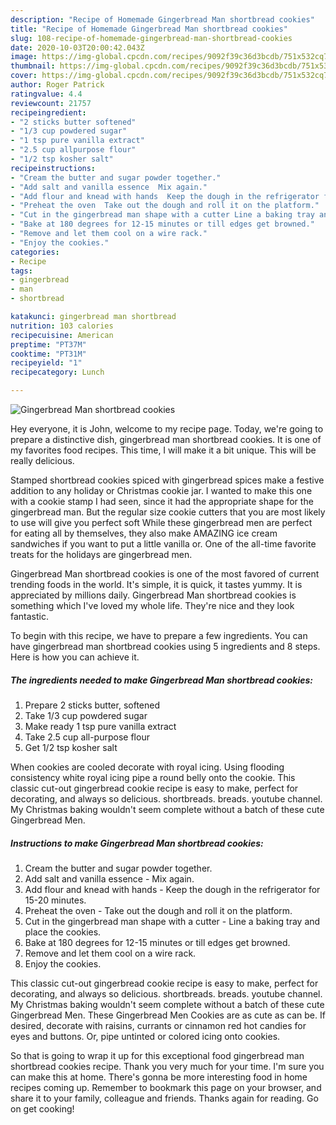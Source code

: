 ```yaml
---
description: "Recipe of Homemade Gingerbread Man shortbread cookies"
title: "Recipe of Homemade Gingerbread Man shortbread cookies"
slug: 108-recipe-of-homemade-gingerbread-man-shortbread-cookies
date: 2020-10-03T20:00:42.043Z
image: https://img-global.cpcdn.com/recipes/9092f39c36d3bcdb/751x532cq70/gingerbread-man-shortbread-cookies-recipe-main-photo.jpg
thumbnail: https://img-global.cpcdn.com/recipes/9092f39c36d3bcdb/751x532cq70/gingerbread-man-shortbread-cookies-recipe-main-photo.jpg
cover: https://img-global.cpcdn.com/recipes/9092f39c36d3bcdb/751x532cq70/gingerbread-man-shortbread-cookies-recipe-main-photo.jpg
author: Roger Patrick
ratingvalue: 4.4
reviewcount: 21757
recipeingredient:
- "2 sticks butter softened"
- "1/3 cup powdered sugar"
- "1 tsp pure vanilla extract"
- "2.5 cup allpurpose flour"
- "1/2 tsp kosher salt"
recipeinstructions:
- "Cream the butter and sugar powder together."
- "Add salt and vanilla essence  Mix again."
- "Add flour and knead with hands  Keep the dough in the refrigerator for 15-20 minutes."
- "Preheat the oven  Take out the dough and roll it on the platform."
- "Cut in the gingerbread man shape with a cutter Line a baking tray and place the cookies."
- "Bake at 180 degrees for 12-15 minutes or till edges get browned."
- "Remove and let them cool on a wire rack."
- "Enjoy the cookies."
categories:
- Recipe
tags:
- gingerbread
- man
- shortbread

katakunci: gingerbread man shortbread 
nutrition: 103 calories
recipecuisine: American
preptime: "PT37M"
cooktime: "PT31M"
recipeyield: "1"
recipecategory: Lunch

---
```



![Gingerbread Man shortbread cookies](https://img-global.cpcdn.com/recipes/9092f39c36d3bcdb/751x532cq70/gingerbread-man-shortbread-cookies-recipe-main-photo.jpg)

Hey everyone, it is John, welcome to my recipe page. Today, we're going to prepare a distinctive dish, gingerbread man shortbread cookies. It is one of my favorites food recipes. This time, I will make it a bit unique. This will be really delicious.

Stamped shortbread cookies spiced with gingerbread spices make a festive addition to any holiday or Christmas cookie jar. I wanted to make this one with a cookie stamp I had seen, since it had the appropriate shape for the gingerbread man. But the regular size cookie cutters that you are most likely to use will give you perfect soft While these gingerbread men are perfect for eating all by themselves, they also make AMAZING ice cream sandwiches if you want to put a little vanilla or. One of the all-time favorite treats for the holidays are gingerbread men.

Gingerbread Man shortbread cookies is one of the most favored of current trending foods in the world. It's simple, it is quick, it tastes yummy. It is appreciated by millions daily. Gingerbread Man shortbread cookies is something which I've loved my whole life. They're nice and they look fantastic.


To begin with this recipe, we have to prepare a few ingredients. You can have gingerbread man shortbread cookies using 5 ingredients and 8 steps. Here is how you can achieve it.

<!--inarticleads1-->

##### The ingredients needed to make Gingerbread Man shortbread cookies:

1. Prepare 2 sticks butter, softened
1. Take 1/3 cup powdered sugar
1. Make ready 1 tsp pure vanilla extract
1. Take 2.5 cup all-purpose flour
1. Get 1/2 tsp kosher salt


When cookies are cooled decorate with royal icing. Using flooding consistency white royal icing pipe a round belly onto the cookie. This classic cut-out gingerbread cookie recipe is easy to make, perfect for decorating, and always so delicious. shortbreads. breads. youtube channel. My Christmas baking wouldn&#39;t seem complete without a batch of these cute Gingerbread Men. 

<!--inarticleads2-->

##### Instructions to make Gingerbread Man shortbread cookies:

1. Cream the butter and sugar powder together.
1. Add salt and vanilla essence  - Mix again.
1. Add flour and knead with hands  - Keep the dough in the refrigerator for 15-20 minutes.
1. Preheat the oven  - Take out the dough and roll it on the platform.
1. Cut in the gingerbread man shape with a cutter - Line a baking tray and place the cookies.
1. Bake at 180 degrees for 12-15 minutes or till edges get browned.
1. Remove and let them cool on a wire rack.
1. Enjoy the cookies.


This classic cut-out gingerbread cookie recipe is easy to make, perfect for decorating, and always so delicious. shortbreads. breads. youtube channel. My Christmas baking wouldn&#39;t seem complete without a batch of these cute Gingerbread Men. These Gingerbread Men Cookies are as cute as can be. If desired, decorate with raisins, currants or cinnamon red hot candies for eyes and buttons. Or, pipe untinted or colored icing onto cookies. 

So that is going to wrap it up for this exceptional food gingerbread man shortbread cookies recipe. Thank you very much for your time. I'm sure you can make this at home. There's gonna be more interesting food in home recipes coming up. Remember to bookmark this page on your browser, and share it to your family, colleague and friends. Thanks again for reading. Go on get cooking!
